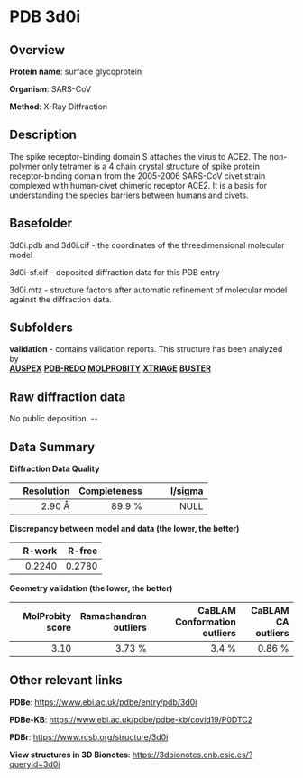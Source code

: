 # PDB 3d0i

## Overview

**Protein name**: surface glycoprotein

**Organism**: SARS-CoV

**Method**: X-Ray Diffraction

## Description

The spike receptor-binding domain S attaches the virus to ACE2. The non-polymer only tetramer is a 4 chain crystal structure of spike protein receptor-binding domain from the 2005-2006 SARS-CoV civet strain complexed with human-civet chimeric receptor ACE2. It is a basis for understanding the species barriers between humans and civets.

## Basefolder

3d0i.pdb and 3d0i.cif - the coordinates of the threedimensional molecular model

3d0i-sf.cif - deposited diffraction data for this PDB entry

3d0i.mtz - structure factors after automatic refinement of molecular model against the diffraction data.

## Subfolders





**validation** - contains validation reports. This structure has been analyzed by <br>[**AUSPEX**](https://github.com/thorn-lab/coronavirus_structural_task_force/tree/master/pdb/surface_glycoprotein/SARS-CoV/3d0i/validation/auspex) [**PDB-REDO**](https://github.com/thorn-lab/coronavirus_structural_task_force/tree/master/pdb/surface_glycoprotein/SARS-CoV/3d0i/validation/pdb-redo) [**MOLPROBITY**](https://github.com/thorn-lab/coronavirus_structural_task_force/tree/master/pdb/surface_glycoprotein/SARS-CoV/3d0i/validation/molprobity) [**XTRIAGE**](https://github.com/thorn-lab/coronavirus_structural_task_force/blob/master/pdb/surface_glycoprotein/SARS-CoV/3d0i/validation/Xtriage_output.log) [**BUSTER**](https://www.globalphasing.com/buster/wiki/index.cgi?Covid19Pdb3D0I)  



## Raw diffraction data

No public deposition. --<br> 

## Data Summary
**Diffraction Data Quality**

|   | Resolution | Completeness| I/sigma |
|---|-------------:|----------------:|--------------:|
|   |2.90 Å|89.9  %|<img width=50/>NULL |

**Discrepancy between model and data (the lower, the better)**

|   | **R-work**| **R-free**   
|---|-------------:|----------------:|           
||  0.2240|  0.2780|

**Geometry validation (the lower, the better)**

|   |**MolProbity<br>score**| **Ramachandran<br>outliers** | **CaBLAM<br>Conformation outliers** | **CaBLAM<br>CA outliers** |
|---|-------------:|----------------:|----------------:|----------------:|
||  3.10|  3.73 %|3.4 %|0.86 %|

 

 



## Other relevant links 
**PDBe**:  https://www.ebi.ac.uk/pdbe/entry/pdb/3d0i

**PDBe-KB**: https://www.ebi.ac.uk/pdbe/pdbe-kb/covid19/P0DTC2 
 
**PDBr**: https://www.rcsb.org/structure/3d0i 

**View structures in 3D Bionotes**: https://3dbionotes.cnb.csic.es/?queryId=3d0i

